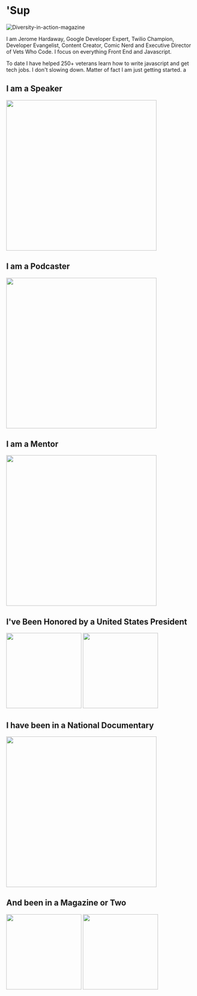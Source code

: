 # 'Sup

![Diversity-in-action-magazine](https://res.cloudinary.com/jhardaway/image/upload/v1595189250/diversity-in-action_gewfqu.jpg)


I am Jerome Hardaway, Google Developer Expert, Twilio Champion, Developer Evangelist, Content Creator, Comic Nerd and Executive Director of Vets Who Code. I focus on everything Front End and Javascript.  

To date I have helped 250+ veterans learn how to write javascript and get tech jobs. I don't slowing down. Matter of fact I am just getting started.
a
## I am a Speaker  

<img src="https://res.cloudinary.com/jhardaway/image/upload/v1595191497/jerome-speaking_zkbflp.jpg" width="400">

## I am a Podcaster  

<img src="https://res.cloudinary.com/jhardaway/image/upload/v1595191488/jerome-podcasting_nycsjk.jpg" width="400">

## I am a Mentor  

<img src="https://res.cloudinary.com/jhardaway/image/upload/v1595191491/jerome-mentoring_hzasrq.jpg" width="400">

## I've Been Honored by a United States President  

<img src="https://res.cloudinary.com/jhardaway/image/upload/v1595194682/obama_vz8qup.jpg" width="200"> <img src="https://res.cloudinary.com/jhardaway/image/upload/v1595194680/megan-and-daymond_ignjfa.jpg" width="200">


## I have been in a National Documentary  

<img src="https://res.cloudinary.com/jhardaway/image/upload/v1595191994/Screen_Shot_2020-07-19_at_3.52.33_PM_xzgmva.png" width="400">

## And been in a Magazine or Two

<img src="https://res.cloudinary.com/jhardaway/image/upload/v1595193072/wired_gneb86.jpg" width="200"> <img src="https://res.cloudinary.com/jhardaway/image/upload/v1595193081/diveristy-in-action-cover_nrm5xs.jpg" width="200">
